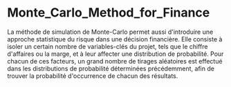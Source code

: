 # Monte_Carlo_Method_for_Finance
La méthode de simulation de Monte-Carlo permet aussi d'introduire une approche statistique du risque dans une décision financière. Elle consiste à isoler un certain nombre de variables-clés du projet, tels que le chiffre d'affaires ou la marge, et à leur affecter une distribution de probabilité. Pour chacun de ces facteurs, un grand nombre de tirages aléatoires est effectué dans les distributions de probabilité déterminées précédemment, afin de trouver la probabilité d'occurrence de chacun des résultats.
